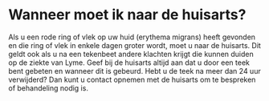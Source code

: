 # Wanneer moet ik naar de huisarts?

Als u een rode ring of vlek op uw huid (erythema migrans) heeft gevonden en die ring of vlek in enkele dagen groter wordt, moet u naar de huisarts. Dit geldt ook als u na een tekenbeet andere klachten krijgt die kunnen duiden op de ziekte van Lyme. Geef bij de huisarts altijd aan dat u door een teek bent gebeten en wanneer dit is gebeurd. Hebt u de teek na meer dan 24 uur verwijderd? Dan kunt u contact opnemen met de huisarts om te bespreken of behandeling nodig is.
